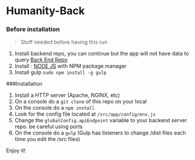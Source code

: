 # Humanity-Back
### Before installation 
> Stuff needed before having this run

1. Install backend repo, you can continue but the app will not have data to query [Back End Repo](https://github.com/yayobyte/Humanity-Back)
2. Install : [NODE JS](https://nodejs.org/en/) with NPM package manager
3. Install gulp `sudo npm install -g gulp`

###Installation
1. Install a HTTP server (Apache, NGINX, etc) 
2. On a console do a `git clone` of this repo on your local
3. On the console do a `npm install`
4. Look for the config file located at `/src/app/config/env.js`
5. Change the  `globalConfig.apiEndpoint` variable to your backend server repo. be careful using ports
6. On the console do a `gulp` (Gulp has listeners to change /dist files each time you edit the /src files)

Enjoy it!
